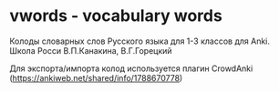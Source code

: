 # vwords  - vocabulary words
Колоды словарных слов Русского языка для 1-3 классов для Anki.
Школа Росси В.П.Канакина, В.Г.Горецкий

Для экспорта/импорта колод используется плагин CrowdAnki (https://ankiweb.net/shared/info/1788670778)
